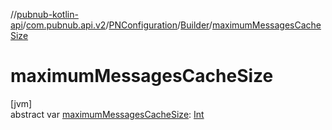 //[pubnub-kotlin-api](../../../../index.md)/[com.pubnub.api.v2](../../index.md)/[PNConfiguration](../index.md)/[Builder](index.md)/[maximumMessagesCacheSize](maximum-messages-cache-size.md)

# maximumMessagesCacheSize

[jvm]\
abstract var [maximumMessagesCacheSize](maximum-messages-cache-size.md): [Int](https://kotlinlang.org/api/latest/jvm/stdlib/kotlin/-int/index.html)
